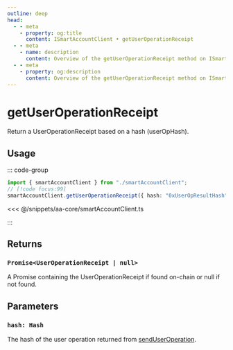 ```yaml
---
outline: deep
head:
  - - meta
    - property: og:title
      content: ISmartAccountClient • getUserOperationReceipt
  - - meta
    - name: description
      content: Overview of the getUserOperationReceipt method on ISmartAccountClient
  - - meta
    - property: og:description
      content: Overview of the getUserOperationReceipt method on ISmartAccountClient
---
```


# getUserOperationReceipt

Return a UserOperationReceipt based on a hash (userOpHash).

## Usage

::: code-group

```ts [example.ts]
import { smartAccountClient } from "./smartAccountClient";
// [!code focus:99]
smartAccountClient.getUserOperationReceipt({ hash: "0xUserOpResultHash" });
```

<<< @/snippets/aa-core/smartAccountClient.ts

:::

## Returns

### `Promise<UserOperationReceipt | null>`

A Promise containing the UserOperationReceipt if found on-chain or null if not found.

## Parameters

### `hash: Hash`

The hash of the user operation returned from [sendUserOperation](./sendUserOperation).
